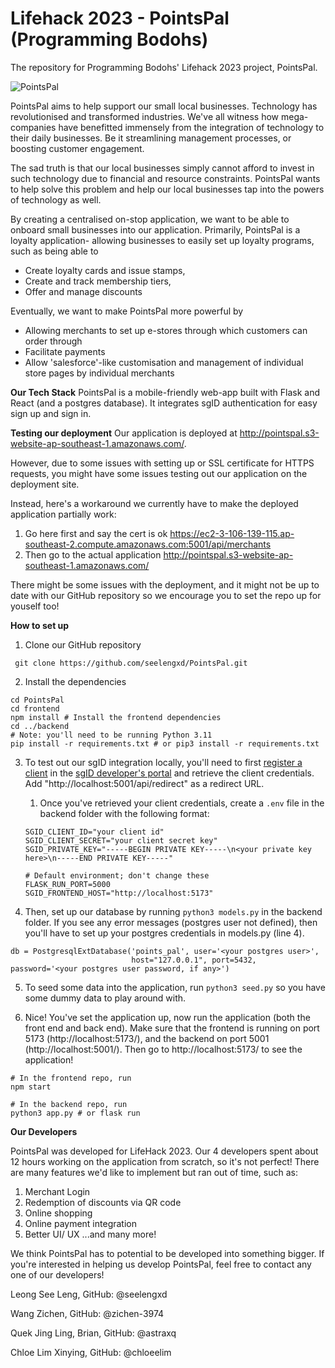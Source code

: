 # Lifehack 2023 - PointsPal (Programming Bodohs)
The repository for Programming Bodohs' Lifehack 2023 project, PointsPal.

![PointsPal](https://github.com/seelengxd/PointsPal/assets/79991214/3da9ba1f-1c94-4272-b4bc-1f8c1fca886f)


PointsPal aims to help support our small local businesses. Technology has revolutionised and transformed industries. We've all witness how mega-companies have benefitted immensely from the integration of technology to their daily businesses. Be it streamlining management processes, or boosting customer engagement.

The sad truth is that our local businesses simply cannot afford to invest in such technology due to financial and resource constraints. PointsPal wants to help solve this problem and help our local businesses tap into the powers of technology as well.

By creating a centralised on-stop application, we want to be able to onboard small businesses into our application. Primarily, PointsPal is a loyalty application- allowing businesses to easily set up loyalty programs, such as being able to

* Create loyalty cards and issue stamps,
* Create and track membership tiers,
* Offer and manage discounts

Eventually, we want to make PointsPal more powerful by
* Allowing merchants to set up e-stores through which customers can order through
* Facilitate payments
* Allow 'salesforce'-like customisation and management of individual store pages by individual merchants

**Our Tech Stack**
PointsPal is a mobile-friendly web-app built with Flask and React (and a postgres database). It integrates sgID authentication for easy sign up and sign in.

**Testing our deployment**
Our application is deployed at http://pointspal.s3-website-ap-southeast-1.amazonaws.com/.

However, due to some issues with setting up or SSL certificate for HTTPS requests, you might have some issues testing out our application on the deployment site.

Instead, here's a workaround we currently have to make the deployed application partially work:
1. Go here first and say the cert is ok https://ec2-3-106-139-115.ap-southeast-2.compute.amazonaws.com:5001/api/merchants
2. Then go to the actual application http://pointspal.s3-website-ap-southeast-1.amazonaws.com/

There might be some issues with the deployment, and it might not be up to date with our GitHub repository so we encourage you to set the repo up for youself too!

**How to set up**
1. Clone our GitHub repository
```
 git clone https://github.com/seelengxd/PointsPal.git
 ```

2. Install the dependencies
```
cd PointsPal
cd frontend
npm install # Install the frontend dependencies
cd ../backend
# Note: you'll need to be running Python 3.11
pip install -r requirements.txt # or pip3 install -r requirements.txt
```

3. To test out our sgID integration locally, you'll need to first [register a client](https://docs.id.gov.sg/introduction/getting-started/register-your-application#step-2-register-a-new-client) in the [sgID developer's portal](https://developer.id.gov.sg/dashboard) and retrieve the client credentials. Add "http://localhost:5001/api/redirect" as a redirect URL.

    1. Once you've retrieved your client credentials, create a `.env` file in the backend folder with the following format:
    ```
    SGID_CLIENT_ID="your client id"
    SGID_CLIENT_SECRET="your client secret key"
    SGID_PRIVATE_KEY="-----BEGIN PRIVATE KEY-----\n<your private key here>\n-----END PRIVATE KEY-----"

    # Default environment; don't change these
    FLASK_RUN_PORT=5000
    SGID_FRONTEND_HOST="http://localhost:5173"
    ```

4. Then, set up our database by running `python3 models.py` in the backend folder. If you see any error messages (postgres user not defined), then you'll have to set up your postgres credentials in models.py (line 4).

```
db = PostgresqlExtDatabase('points_pal', user='<your postgres user>',
                           host="127.0.0.1", port=5432, password='<your postgres user password, if any>')
```

5. To seed some data into the application, run `python3 seed.py` so you have some dummy data to play around with.

6. Nice! You've set the application up, now run the application (both the front end and back end). Make sure that the frontend is running on port 5173 (http://localhost:5173/), and the backend on port 5001 (http://localhost:5001/). Then go to http://localhost:5173/ to see the application!

```
# In the frontend repo, run
npm start
```

```
# In the backend repo, run
python3 app.py # or flask run
```

**Our Developers**

PointsPal was developed for LifeHack 2023. Our 4 developers spent about 12 hours working on the application from scratch, so it's not perfect! There are many features we'd like to implement but ran out of time, such as:
1. Merchant Login
2. Redemption of discounts via QR code
3. Online shopping
4. Online payment integration
5. Better UI/ UX
...and many more!

We think PointsPal has to potential to be developed into something bigger. If you're interested in helping us develop PointsPal, feel free to contact any one of our developers!

Leong See Leng, GitHub: @seelengxd

Wang Zichen, GitHub: @zichen-3974

Quek Jing Ling, Brian, GitHub: @astraxq

Chloe Lim Xinying, GitHub: @chloeelim
